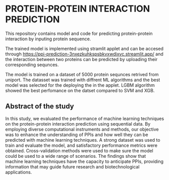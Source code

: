 
# PROTEIN-PROTEIN INTERACTION PREDICTION

This repository contains model and code for predicting protein-protein interaction by inputing protein sequence.

The trained model is implemented using stramlit applet and can be accesed through https://ppi-prediction-3nxezkuhkspsbkvxwdixvc.streamlit.app/ and the interaction between two proteins can be predicted by uploading their corresponding sequnces.

The model is trained on a dataset of 5000 protein sequnces retrived from uniport. The datasset was trained with diffrent ML algorithms and the best model was selected for the deploying the in the applet. LGBM algorithm showed the best perfomance on the datset compared to SVM and XGB. 

## Abstract of the study
In this study, we evaluated the performance of machine learning techniques on the protein-protein interaction prediction using sequential data. By employing diverse computational instruments and methods, our objective was to enhance the understanding of PPIs and how well they can be predicted with machine learning techniques. A strong dataset was used to train and evaluate the model, and satisfactory performance metrics were obtained. Cross-validation methods were used to make sure the model could be used to a wide range of scenarios. The findings show that machine learning techniques have the capacity to anticipate PPIs, providing information that may guide future research and biotechnological applications.






